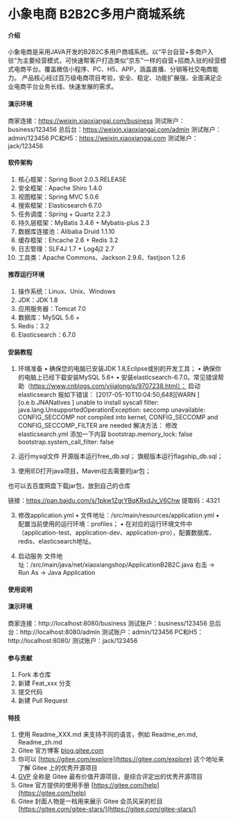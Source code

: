 #  小象电商 B2B2C多用户商城系统

#### 介绍
小象电商是采用JAVA开发的B2B2C多用户商城系统。以“平台自营+多商户入驻”为主要经营模式，可快速帮客户打造类似“京东”一样的自营+招商入驻的经营模式电商平台。覆盖微信小程序、PC、H5、APP，涵盖直播、分销等社交电商能力。 产品核心经过百万级电商项目考验，安全、稳定、功能扩展强，全面满足企业电商平台业务长线、快速发展的需求。

#### 演示环境
商家连接：https://weixin.xiaoxiangai.com/business  测试账户：business/123456
总后台：https://weixin.xiaoxiangai.com/admin 测试账户：admin/123456
PC和H5：https://weixin.xiaoxiangai.com 测试账户：jack/123456

#### 软件架构
1. 核心框架：Spring Boot 2.0.3.RELEASE
2. 安全框架：Apache Shiro 1.4.0
3. 视图框架：Spring MVC 5.0.6
4. 搜索框架：Elasticsearch 6.7.0
5. 任务调度：Spring + Quartz 2.2.3
6. 持久层框架：MyBatis 3.4.6 + Mybatis-plus 2.3
7. 数据库连接池：Alibaba Druid 1.1.10
8. 缓存框架：Ehcache 2.6 + Redis 3.2
9. 日志管理：SLF4J 1.7 + Log4j2 2.7
10. 工具类：Apache Commons、Jackson 2.9.6、fastjson 1.2.6


#### 推荐运行环境
1. 操作系统：Linux、Unix、Windows
2. JDK：JDK 1.8
3. 应用服务器：Tomcat 7.0
4. 数据库：MySQL 5.6 +
5. Redis：3.2
6. Elasticsearch：6.7.0


#### 安装教程

1. 环境准备
• 确保您的电脑已安装JDK 1.8,Eclipse或别的开发工具；
• 确保你的电脑上已经下载安装MySQL 5.6+
• 安装elasticsearch-6.7.0。常见错误帮助（https://www.cnblogs.com/yijialong/p/9707238.html）：
启动elasticsearch 报如下错误：
[2017-05-10T10:04:50,648][WARN ][o.e.b.JNANatives         ] unable to install syscall filter: 
java.lang.UnsupportedOperationException: seccomp unavailable: CONFIG_SECCOMP not compiled into kernel, CONFIG_SECCOMP and CONFIG_SECCOMP_FILTER are needed
解决方法：
修改elasticsearch.yml 添加一下内容
bootstrap.memory_lock: false
bootstrap.system_call_filter: false

2. 运行mysql文件
开源版本运行free_db.sql； 
旗舰版本运行flagship_db.sql；

3. 使用IED打开java项目，Maven拉去需要的jar包；

也可以去百度网盘下载jar包，放到自己的仓库
 
链接：https://pan.baidu.com/s/1pkw1ZgrYBqKRxdJv_V6Chw 
提取码：4321 

3. 修改application.yml
• 文件地址：/src/main/resources/application.yml
• 配置当前使用的运行环境：profiles；
• 在对应的运行环境文件中（application-test、application-dev、application-pro），配置数据库、redis、elasticsearch地址。

3. 启动服务
文件地址：/src/main/java/net/xiaoxiangshop/ApplicationB2B2C.java
右击 -> Run As -> Java Application

#### 使用说明

#### 演示环境

商家连接：http://localhost:8080/business  测试账户：business/123456
总后台：http://localhost:8080/admin 测试账户：admin/123456
PC和H5：http://localhost:8080/ 测试账户：jack/123456



#### 参与贡献

1.  Fork 本仓库
2.  新建 Feat_xxx 分支
3.  提交代码
4.  新建 Pull Request


#### 特技

1.  使用 Readme\_XXX.md 来支持不同的语言，例如 Readme\_en.md, Readme\_zh.md
2.  Gitee 官方博客 [blog.gitee.com](https://blog.gitee.com)
3.  你可以 [https://gitee.com/explore](https://gitee.com/explore) 这个地址来了解 Gitee 上的优秀开源项目
4.  [GVP](https://gitee.com/gvp) 全称是 Gitee 最有价值开源项目，是综合评定出的优秀开源项目
5.  Gitee 官方提供的使用手册 [https://gitee.com/help](https://gitee.com/help)
6.  Gitee 封面人物是一档用来展示 Gitee 会员风采的栏目 [https://gitee.com/gitee-stars/](https://gitee.com/gitee-stars/)
